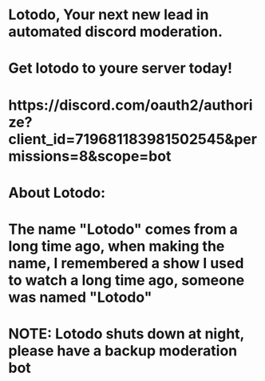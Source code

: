 <h1>Lotodo, Your next new lead in automated discord moderation.<h1>
<h1>Get lotodo to youre server today!<h1>
  <h1>https://discord.com/oauth2/authorize?client_id=719681183981502545&permissions=8&scope=bot<h1>
    <h1>About Lotodo:<h1>
      <h1>The name "Lotodo" comes from a long time ago, when making the name,
        I remembered a show I used to watch a long time ago, someone was named "Lotodo"<h1>
        <h1>NOTE: Lotodo shuts down at night, please have a backup moderation bot<h1>
